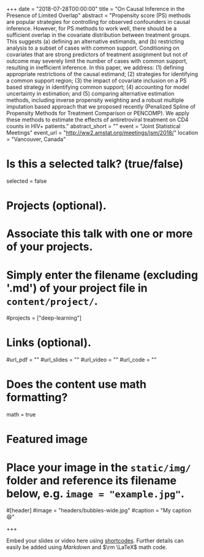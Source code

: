 +++
date = "2018-07-28T00:00:00"
title = "On Causal Inference in the Presence of Limited Overlap"
abstract = "Propensity score (PS) methods are popular strategies for controlling for observed confounders in causal inference. However, for PS methods to work well, there should be a sufficient overlap in the covariate distribution between treatment groups. This suggests (a) defining an alternative estimands, and (b) restricting analysis to a subset of cases with common support. Conditioning on covariates that are strong predictors of treatment assignment but not of outcome may severely limit the number of cases with common support, resulting in inefficient inference. In this paper, we address: (1) defining appropriate restrictions of the causal estimand; (2) strategies for identifying a common support region; (3) the impact of covariate inclusion on a PS based strategy in identifying common support; (4) accounting for model uncertainty in estimation; and (5) comparing alternative estimation methods, including inverse propensity weighting and a robust multiple imputation based approach that we proposed recently (Penalized Spline of Propensity Methods for Treatment Comparison or PENCOMP). We apply these methods to estimate the effects of antiretroviral treatment on CD4 counts in HIV+ patients."
abstract_short = ""
event = "Joint Statistical Meetings"
event_url = "http://ww2.amstat.org/meetings/jsm/2018/"
location = "Vancouver, Canada"



# Is this a selected talk? (true/false)
selected = false

# Projects (optional).
#   Associate this talk with one or more of your projects.
#   Simply enter the filename (excluding '.md') of your project file in `content/project/`.
#projects = ["deep-learning"]

# Links (optional).
#url_pdf = ""
#url_slides = ""
#url_video = ""
#url_code = ""

# Does the content use math formatting?
math = true


# Featured image
# Place your image in the `static/img/` folder and reference its filename below, e.g. `image = "example.jpg"`.
#[header]
#image = "headers/bubbles-wide.jpg"
#caption = "My caption :smile:"

+++

Embed your slides or video here using [shortcodes](https://sourcethemes.com/academic/post/writing-markdown-latex/). Further details can easily be added using *Markdown* and $\rm \LaTeX$ math code.
